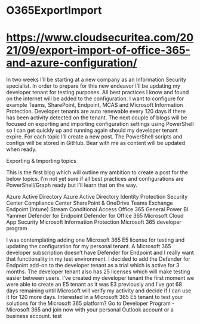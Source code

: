 # O365ExportImport
# https://www.cloudsecuritea.com/2021/09/export-import-of-office-365-and-azure-configuration/

In two weeks I’ll be starting at a new company as an Information Security specialist. In order to prepare for this new endeavor I’ll be updating my developer tenant for testing purposes. All best practices I know and found on the internet will be added to the configuration. I want to configure for example Teams, SharePoint, Endpoint, MCAS and Microsoft Information Protection. Developer tenants are auto renewable every 120 days if there has been activity detected on the tenant. The next couple of blogs will be focused on exporting and importing configuration settings using PowerShell so I can get quickly up and running again should my developer tenant expire. For each topic I’ll create a new post. The PowerShell scripts and configs will be stored in GitHub. Bear with me as content will be updated when ready.
 
Exporting & Importing topics

This is the first blog which will outline my ambition to create a post for the below topics. I’m not yet sure if all best practices and configurations are PowerShell/Graph ready but I’ll learn that on the way.

Azure Active Directory
Azure Active Directory Identity Protection
Security Center
Compliance Center
SharePoint & OneDrive
Teams
Exchange
Endpoint (Intune)
Stream
Conditional Access
Office 365 General
Power BI
Yammer
Defender for Endpoint
Defender for Office 365
Microsoft Cloud App Security
Microsoft Information Protection
Microsoft 365 developer program

I was contemplating adding one Microsoft 365 E5 license for testing and updating the configuration for my personal tenant. A Microsoft 365 developer subscription doesn’t have Defender for Endpoint and I really want that functionality in my test environment. I decided to add the Defender for Endpoint add-on to the developer tenant as a trial which is active for 3 months. The developer tenant also has 25 licenses which will make testing easier between users. I’ve created my developer tenant the first moment we were able to create an E5 tenant as it was E3 previously and I’ve got 68 days remaining until Microsoft will verify my activity and decide if I can use it for 120 more days. Interested in a Microsoft 365 E5 tenant to test your solutions for the Microsoft 365 platform? Go to Developer Program - Microsoft 365 and join now with your personal Outlook account or a business account. test

